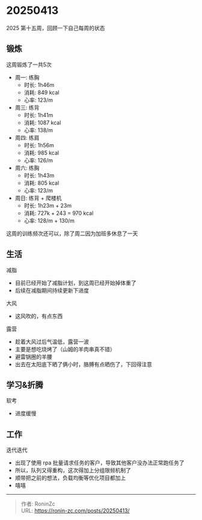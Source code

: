 # 20250413


2025 第十五周，回顾一下自己每周的状态

## 锻炼

这周锻炼了一共5次

* 周一: 练胸
  * 时长: 1h46m
  * 消耗: 849 kcal
  * 心率: 123/m
* 周三: 练背
  * 时长: 1h41m
  * 消耗: 1087 kcal
  * 心率: 138/m
* 周四: 练肩
  * 时长: 1h56m
  * 消耗: 985 kcal
  * 心率: 126/m
* 周六: 练胸
  * 时长: 1h43m
  * 消耗: 805 kcal
  * 心率: 123/m
* 周日: 练背 &#43; 爬楼机
  * 时长: 1h23m &#43; 23m
  * 消耗: 727k &#43; 243 = 970 kcal
  * 心率: 128/m &#43; 130/m

这周的训练频次还可以，除了周二因为加班多休息了一天

## 生活

减脂

* 目前已经开始了减脂计划，到这周已经开始掉体重了
* 后续在减脂期间持续更新下进度

大风

* 这风吹的，有点东西

露营

* 趁着大风过后气温低，露营一波
* 主要是想吃烧烤了（山姆的羊肉串真不错）
* 避雷锅圈的羊腰
* 出去在太阳底下晒了俩小时，胳膊有点晒伤了，下回得注意

## 学习&amp;折腾

软考

* 进度缓慢

## 工作

迭代迭代

* 出现了使用 rpa 批量请求任务的客户，导致其他客户没办法正常跑任务了
* 所以，队列又得重构，这次得加上分组限频机制了
* 顺带把之前的想法，负载均衡等优化项目都加上
* 嘻嘻


---

> 作者: RoninZc  
> URL: https://ronin-zc.com/posts/20250413/  

